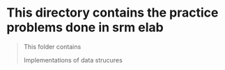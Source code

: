 # This directory contains the practice problems done in srm elab

> This folder contains
> 
> Implementations of data strucures